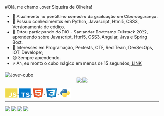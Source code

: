 #Olá, me chamo Jover Siqueira de Oliveira!

- 🔭 Atualmente no penúltimo semestre da graduação em Cibersegurança.
- 🌱 Possuo conhecimentos em Python, Javascript, Html5, CSS3, Versionamento de código.
- 👯 Estou participando do DIO - Santander Bootcamp Fullstack 2022, aprendendo sobre Javascript, Html5, CSS3, Angular, Java e Spring Boot.
- 🤔 Interesses em Programação, Pentests, CTF, Red Team, DevSecOps, IOT, Developer; 
- 😄 Sempre aprendendo.
- ⚡ Ah, eu monto o cubo mágico em menos de 15 segundos;<a href="https://www.youtube.com/watch?v=C4j8XLjov3Y"> LINK</a>
<div style="display: inline_block">
  <img align="center" alt="Jover-cubo" width="100" src="https://media0.giphy.com/media/2CV88JdrUCOYT5Ec8j/giphy.gif?cid=ecf05e47ong3i341fz1a80r3z931s9h7m57hifxikpc0ceb2&rid=giphy.gif&ct=g">
</div>


<div align="center">
  <a href="https://github.com/JoverSioli">
  <img height="180em" src="https://github-readme-stats.vercel.app/api?username=JoverSioli&show_icons=true&theme=dark&include_all_commits=true&count_private=true"/>
  <img height="180em" src="https://github-readme-stats.vercel.app/api/top-langs/?username=JoverSioli&layout=compact&langs_count=7&theme=dark"/>
</div>

<div style="display: inline_block"><br>
  <img align="center" alt="Jover-Js" height="30" width="40" src="https://raw.githubusercontent.com/devicons/devicon/master/icons/javascript/javascript-plain.svg">
  <img align="center" alt="Jover-Ts" height="30" width="40" src="https://raw.githubusercontent.com/devicons/devicon/master/icons/typescript/typescript-plain.svg">  
  <img align="center" alt="Jover-HTML" height="30" width="40" src="https://raw.githubusercontent.com/devicons/devicon/master/icons/html5/html5-original.svg">
  <img align="center" alt="Jover-CSS" height="30" width="40" src="https://raw.githubusercontent.com/devicons/devicon/master/icons/css3/css3-original.svg">
  <img align="center" alt="Jover-Python" height="30" width="40" src="https://raw.githubusercontent.com/devicons/devicon/master/icons/python/python-original.svg">
</div>
 
___

<div> 
  <a href="https://www.youtube.com/channel/UCs6McisQFxWrLslUktEUQiw" target="_blank"><img src="https://img.shields.io/badge/YouTube-FF0000?style=for-the-badge&logo=youtube&logoColor=white" target="_blank"></a>
  <a href="https://www.instagram.com/siolijover/" target="_blank"><img src="https://img.shields.io/badge/-Instagram-%23E4405F?style=for-the-badge&logo=instagram&logoColor=white" target="_blank"></a> 	
  <a href = "mailto:joversioli@gmail.com"><img src="https://img.shields.io/badge/-Gmail-%23333?style=for-the-badge&logo=gmail&logoColor=white" target="_blank"></a>
  <a href="https://www.linkedin.com/in/jover-siqueira-de-oliveira-73162210b/" target="_blank"><img src="https://img.shields.io/badge/-LinkedIn-%230077B5?style=for-the-badge&logo=linkedin&logoColor=white" target="_blank"></a> 
</div>

